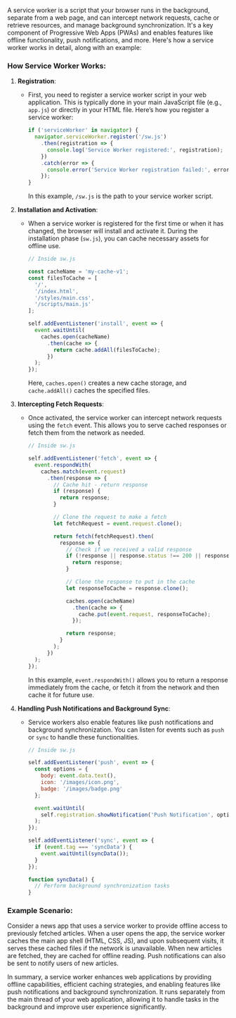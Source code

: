 A service worker is a script that your browser runs in the background, separate from a web page, and can intercept network requests, cache or retrieve resources, and manage background synchronization. It's a key component of Progressive Web Apps (PWAs) and enables features like offline functionality, push notifications, and more. Here's how a service worker works in detail, along with an example:

### How Service Worker Works:

1. **Registration**:
   - First, you need to register a service worker script in your web application. This is typically done in your main JavaScript file (e.g., `app.js`) or directly in your HTML file. Here’s how you register a service worker:

     ```javascript
     if ('serviceWorker' in navigator) {
       navigator.serviceWorker.register('/sw.js')
         .then(registration => {
           console.log('Service Worker registered:', registration);
         })
         .catch(error => {
           console.error('Service Worker registration failed:', error);
         });
     }
     ```

     In this example, `/sw.js` is the path to your service worker script.

2. **Installation and Activation**:
   - When a service worker is registered for the first time or when it has changed, the browser will install and activate it. During the installation phase (`sw.js`), you can cache necessary assets for offline use.

     ```javascript
     // Inside sw.js

     const cacheName = 'my-cache-v1';
     const filesToCache = [
       '/',
       '/index.html',
       '/styles/main.css',
       '/scripts/main.js'
     ];

     self.addEventListener('install', event => {
       event.waitUntil(
         caches.open(cacheName)
           .then(cache => {
             return cache.addAll(filesToCache);
           })
       );
     });
     ```

     Here, `caches.open()` creates a new cache storage, and `cache.addAll()` caches the specified files.

3. **Intercepting Fetch Requests**:
   - Once activated, the service worker can intercept network requests using the `fetch` event. This allows you to serve cached responses or fetch them from the network as needed.

     ```javascript
     // Inside sw.js

     self.addEventListener('fetch', event => {
       event.respondWith(
         caches.match(event.request)
           .then(response => {
             // Cache hit - return response
             if (response) {
               return response;
             }

             // Clone the request to make a fetch
             let fetchRequest = event.request.clone();

             return fetch(fetchRequest).then(
               response => {
                 // Check if we received a valid response
                 if (!response || response.status !== 200 || response.type !== 'basic') {
                   return response;
                 }

                 // Clone the response to put in the cache
                 let responseToCache = response.clone();

                 caches.open(cacheName)
                   .then(cache => {
                     cache.put(event.request, responseToCache);
                   });

                 return response;
               }
             );
           })
       );
     });
     ```

     In this example, `event.respondWith()` allows you to return a response immediately from the cache, or fetch it from the network and then cache it for future use.

4. **Handling Push Notifications and Background Sync**:
   - Service workers also enable features like push notifications and background synchronization. You can listen for events such as `push` or `sync` to handle these functionalities.

     ```javascript
     // Inside sw.js

     self.addEventListener('push', event => {
       const options = {
         body: event.data.text(),
         icon: '/images/icon.png',
         badge: '/images/badge.png'
       };

       event.waitUntil(
         self.registration.showNotification('Push Notification', options)
       );
     });

     self.addEventListener('sync', event => {
       if (event.tag === 'syncData') {
         event.waitUntil(syncData());
       }
     });

     function syncData() {
       // Perform background synchronization tasks
     }
     ```

### Example Scenario:
Consider a news app that uses a service worker to provide offline access to previously fetched articles. When a user opens the app, the service worker caches the main app shell (HTML, CSS, JS), and upon subsequent visits, it serves these cached files if the network is unavailable. When new articles are fetched, they are cached for offline reading. Push notifications can also be sent to notify users of new articles.

In summary, a service worker enhances web applications by providing offline capabilities, efficient caching strategies, and enabling features like push notifications and background synchronization. It runs separately from the main thread of your web application, allowing it to handle tasks in the background and improve user experience significantly.
